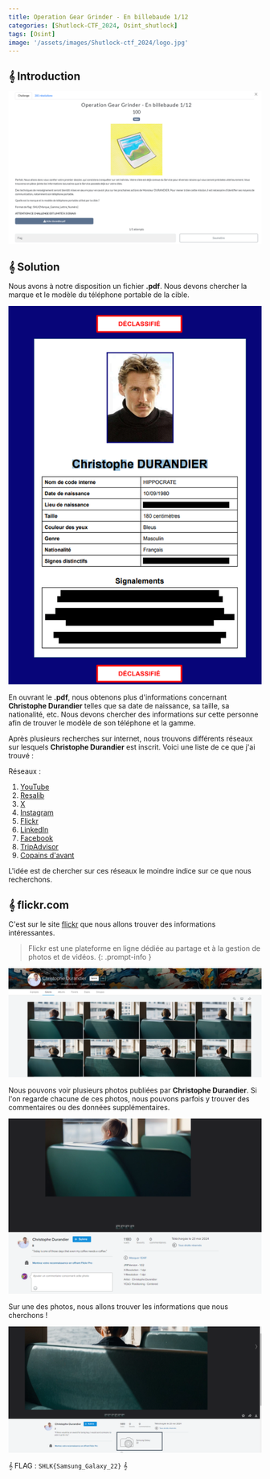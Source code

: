 ```yaml
---
title: Operation Gear Grinder - En billebaude 1/12
categories: [Shutlock-CTF_2024, Osint_shutlock]
tags: [Osint]
image: '/assets/images/Shutlock-ctf_2024/logo.jpg'
---
```


## 𝄞 Introduction

![Intro](/assets/images/Shutlock-ctf_2024/Osint/Operation_Gear_Grinder-Signalement_1_12/intro.png)

## 𝄞 Solution

Nous avons à notre disposition un fichier **.pdf**. Nous devons chercher la marque et le modèle du téléphone portable de la cible.

![Pdf](/assets/images/Shutlock-ctf_2024/Osint/Operation_Gear_Grinder-Signalement_1_12/pdf.png)

En ouvrant le **.pdf**, nous obtenons plus d'informations concernant **Christophe Durandier** telles que sa date de naissance, sa taille, sa nationalité, etc. Nous devons chercher des informations sur cette personne afin de trouver le modèle de son téléphone et la gamme.

Après plusieurs recherches sur internet, nous trouvons différents réseaux sur lesquels **Christophe Durandier** est inscrit. Voici une liste de ce que j'ai trouvé :

Réseaux : 
1. [YouTube](https://www.youtube.com/channel/UCNQaSwP0-egcw7aMR_8lB4A)
2. [Resalib](https://www.resalib.fr/praticien/91060-christophe-durandier-consultant-sante-paris)
3. [X](https://x.com/C_Durandier)
4. [Instagram](https://www.instagram.com/christophedurandier/)
5. [Flickr](https://www.flickr.com/photos/200605512@N03/)
6. [LinkedIn](https://www.linkedin.com/in/christophedurandier/)
7. [Facebook](https://www.facebook.com/people/Christophe-Durandier/pfbid02N6CMtoxxZPDiRNnFhrwYfoPoNcmoF54s6yGmYxPC7jeL89Bnkn4uud9UtfgcjV5Ul/)
8. [TripAdvisor](https://www.tripadvisor.com/Profile/christophedurandier)
9. [Copains d'avant](https://copainsdavant.linternaute.com/p/christophe-durandier-21423020/copains)

L'idée est de chercher sur ces réseaux le moindre indice sur ce que nous recherchons.

## 𝄞 flickr.com

C'est sur le site [flickr](https://flickr.com/) que nous allons trouver des informations intéressantes.

> Flickr est une plateforme en ligne dédiée au partage et à la gestion de photos et de vidéos.
{: .prompt-info }

![flickr1](/assets/images/Shutlock-ctf_2024/Osint/Operation_Gear_Grinder-Signalement_1_12/flickr1.png)

Nous pouvons voir plusieurs photos publiées par **Christophe Durandier**. Si l'on regarde chacune de ces photos, nous pouvons parfois y trouver des commentaires ou des données supplémentaires.

![flickr2](/assets/images/Shutlock-ctf_2024/Osint/Operation_Gear_Grinder-Signalement_1_12/flickr2.png)

Sur une des photos, nous allons trouver les informations que nous cherchons !

![flickr3](/assets/images/Shutlock-ctf_2024/Osint/Operation_Gear_Grinder-Signalement_1_12/flickr3.png)

𝄞 FLAG : `SHLK{Samsung_Galaxy_22}` 𝄞